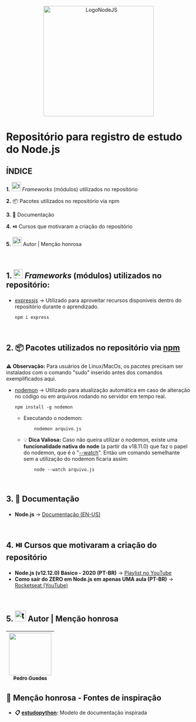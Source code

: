 <p align="center">
  <img src="https://cdn.freebiesupply.com/logos/large/2x/nodejs-1-logo-png-transparent.png" alt="LogoNodeJS" width="300px">
</p>

# Repositório para registro de estudo do Node.js
## ÍNDICE
 <a href="#section1" style="text-decoration:none;"> **1.** <img src="https://img.icons8.com/?size=100&id=l1CHBlD15w5K&format=png&color=000000" alt="teamgroup" width="25px"> _Frameworks_ (módulos) utilizados no repositório</a>

 <a href="#section2" style="text-decoration:none;">**2.** 📦 Pacotes utilizados no repositório via npm</a>

 <a href="#section3" style="text-decoration:none;">**3.** 📄 Documentação</a>
 
 <a href="#section4" style="text-decoration:none;">**4.** ⏯️ Cursos que motivaram a criação do repositório</a>

 <a href="#section5" style="text-decoration:none;">**5.** <img src="https://img.icons8.com/?size=100&id=K7ebDTcbruY8&format=png&color=000000" alt="teamgroup" width="25px"> Autor | Menção honrosa</a>

<br>

## <p id="section1"> 1. <img src="https://img.icons8.com/?size=100&id=l1CHBlD15w5K&format=png&color=000000" alt="teamgroup" width="25px"> _Frameworks_ (módulos) utilizados no repositório:
- [expressjs](https://expressjs.com/) -> Utilizado para aproveitar recursos disponíveis dentro do repositório durante o aprendizado.

      npm i express

<br>

## <p id="section2"> 2. 📦 Pacotes utilizados no repositório via [npm](https://rockcontent.com/br/blog/npm/)
⚠️ **Observação:** Para usuários de Linux/MacOs, os pacotes precisam ser instalados com o comando "sudo" inserido antes dos comandos exemplificados aqui.
- [nodemon](https://nodemon.io) -> Utilizado para atualização automática em caso de alteração no código ou em arquivos rodando no servidor em tempo real.

      npm install -g nodemon
  - Executando o nodemon:

            nodemon arquivo.js
  - 💡 **Dica Valiosa:** Caso não queira utilizar o nodemon, existe uma **funcionalidade nativa do node** (a partir da v18.11.0) que faz o papel do nodemon, que é o "[--watch](https://cursos.alura.com.br/forum/topico-sugestao-node-watch-ao-inves-de-nodemon-262725)". Então um comando semelhante sem a utilização do nodemon ficaria assim:

            node --watch arquivo.js

<br>

## <p id="section3"> 3. 📄 Documentação
- **Node.js** -> [Documentação (EN-US)](https://nodejs.org/docs/latest/api/)

<br>

## <p id="section4"> 4. ⏯️ Cursos que motivaram a criação do repositório
- **Node.js (v12.12.0) Básico - 2020 (PT-BR)** -> [Playlist no YouTube](https://www.youtube.com/playlist?list=PLWXw8Gu52TRLBgfIclx1Nh8LA60knsxY9)
- **Como sair do ZERO em Node.js em apenas UMA aula (PT-BR)** -> [Rocketseat (YouTube)](https://www.youtube.com/watch?v=hHM-hr9q4mo)

<br>

## <p id="section5"> 5. <img src="https://img.icons8.com/?size=100&id=K7ebDTcbruY8&format=png&color=000000" alt="teamgroup" width="30px"> Autor | Menção honrosa

|  [<img loading="lazy" src="https://avatars.githubusercontent.com/u/80770771? v=4" width=115><br><sub>Pedro Guedes</sub>](https://github.com/pedroaugustorgg) |
| :---: |

## 📗 Menção honrosa - Fontes de inspiração

 - **📋 [estudopython](https://github.com/pedroaugustorgg/estudopython):** Modelo de documentação inspirada